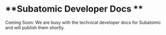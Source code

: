 # **Subatomic Developer Docs **
Coming Soon: We are busy with the technical developer docs for Subatomic and will publish them shortly.



